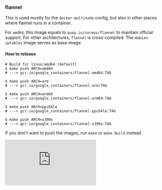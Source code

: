 ### flannel

This is used mostly for the `docker-multinode` config, but also in other places where flannel runs in a container.

For `amd64`, this image equals to `quay.io/coreos/flannel` to maintain official support.
For other architectures, `flannel` is cross-compiled. The `debian-iptables` image serves as base image.

#### How to release

```console
# Build for linux/amd64 (default)
$ make push ARCH=amd64
# ---> gcr.io/google_containers/flannel-amd64:TAG

$ make push ARCH=arm
# ---> gcr.io/google_containers/flannel-arm:TAG

$ make push ARCH=arm64
# ---> gcr.io/google_containers/flannel-arm64:TAG

$ make push ARCH=ppc64le
# ---> gcr.io/google_containers/flannel-ppc64le:TAG

$ make push ARCH=s390x
# ---> gcr.io/google_containers/flannel-s390x:TAG
```

If you don't want to push the images, run `make` or `make build` instead


[![Analytics](https://kubernetes-site.appspot.com/UA-36037335-10/GitHub/cluster/images/flannel/README.md?pixel)]()
